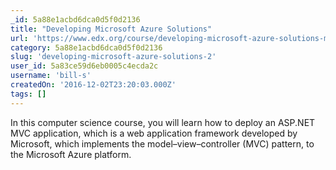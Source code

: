 ```yaml
---
_id: 5a88e1acbd6dca0d5f0d2136
title: "Developing Microsoft Azure Solutions"
url: 'https://www.edx.org/course/developing-microsoft-azure-solutions-microsoft-dev233'
category: 5a88e1acbd6dca0d5f0d2136
slug: 'developing-microsoft-azure-solutions-2'
user_id: 5a83ce59d6eb0005c4ecda2c
username: 'bill-s'
createdOn: '2016-12-02T23:20:03.000Z'
tags: []
---
```


In this computer science course, you will learn how to deploy an ASP.NET MVC application, which is a web application framework developed by Microsoft, which implements the model–view–controller (MVC) pattern, to the Microsoft Azure platform. 

